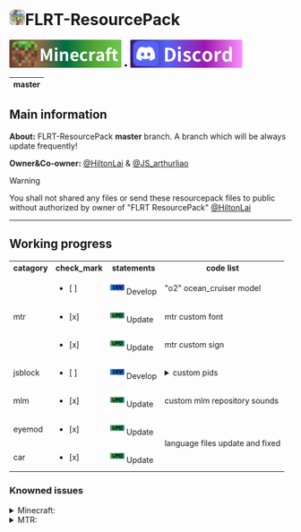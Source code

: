# <img src="temporary/emojis/FLRT.png" width="28" height="28"/>FLRT-ResourcePack
[![Minecraft](temporary/emojis/Minecraft.png)](https://www.minecraft.net/en-us) • [![Discord](temporary/emojis/Discord.png)](https://discord.com/invite/vZGpr4WTBy)

|master|
|:--:|

## Main information
**About:**
FLRT-ResourcePack **master** branch.
A branch which will be always update frequently!

**Owner&Co-owner:** [@HiltonLai](https://github.com/HiltonLai) & [@JS_arthurliao](https://github.com/JSarthurliao)

> [!WARNING]
> You shall not shared any files or send these resourcepack files to public without authorized by owner of "FLRT ResourcePack" [@HiltonLai](https://github.com/HiltonLai)

---
## Working progress

<table>
    <tr>
        <th>catagory</th>
        <th>check_mark</th>
        <th>statements</th>
        <th>code list</th>
    </tr>
    <tr>
        <td rowspan="3">mtr</td>
        <td><ul><li>[ ] </li></ul></td>
        <td><img src="temporary/emojis/develop.png" width="25" height="25"/> Develop</td>
        <td>"o2" ocean_cruiser model</td>
    </tr>
    <tr>
        <td><ul><li>[x] </li></ul></td>
        <td><img src="temporary/emojis/update.png" width="25" height="25"/> Update</td>
        <td>mtr custom font</td>
    </tr>
    <tr>
        <td><ul><li>[x] </li></ul></td>
        <td><img src="temporary/emojis/update.png" width="25" height="25"/> Update</td>
        <td>mtr custom sign</td>
    </tr>
    <tr>
        <td>jsblock</td>
        <td><ul><li>[ ] </li></ul></td>
        <td><img src="temporary/emojis/develop.png" width="25" height="25"/> Develop</td>
        <td><details>
              <summary>custom pids</summary>
              Full name: passanger information dynamic system
            </details></td>
    </tr>
    <tr>
        <td>mlm</td>
        <td><ul><li>[x] </li></ul></td>
        <td><img src="temporary/emojis/update.png" width="25" height="25"/> Update</td>
        <td>custom mlm repository sounds</td>
    </tr>
    <tr>
        <td>eyemod</td>
        <td><ul><li>[x] </li></ul></td>
        <td><img src="temporary/emojis/update.png" width="25" height="25"/> Update</td>
        <td rowspan="2">language files update and fixed</td>
    </tr>
    <tr>
        <td>car</td>
        <td><ul><li>[x] </li></ul></td>
        <td><img src="temporary/emojis/update.png" width="25" height="25"/> Update</td>
    </tr>
</table>

### Knowned issues
<details>
  <summary>Minecraft:</summary>
  new emojis cannot be load.
  <details>
    <summary>information:</summary>
    Need more information for the minecraft emojis json file name
    </details>
</details>

<details>
  <summary>MTR:</summary>
  missing "properties.json" for o_train model
  <details>
    <summary>information:</summary>
    Need more example for o_train
  </details>
</details>
